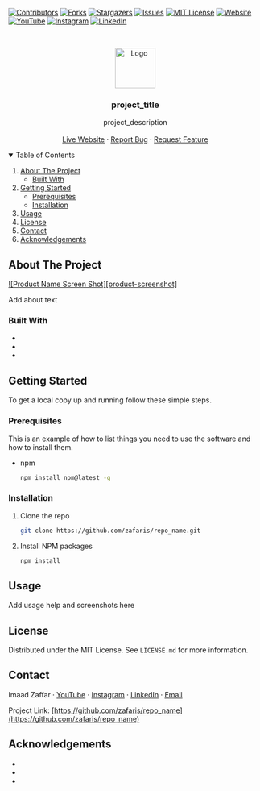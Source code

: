 <!--
*** Thanks for checking out the Best-README-Template. If you have a suggestion
*** that would make this better, please fork the repo and create a pull request
*** or simply open an issue with the tag "enhancement".
*** Thanks again! Now go create something AMAZING! :D
***
***
***
*** To avoid retyping too much info. Do a search and replace for the following:
*** repo_name
*** project_title
*** project_description
-->

<!-- PROJECT SHIELDS -->
<!--
*** I'm using markdown "reference style" links for readability.
*** Reference links are enclosed in brackets [ ] instead of parentheses ( ).
*** See the bottom of this document for the declaration of the reference variables
*** for contributors-url, forks-url, etc. This is an optional, concise syntax you may use.
*** https://www.markdownguide.org/basic-syntax/#reference-style-links
-->

[![Contributors][contributors-shield]][contributors-url]
[![Forks][forks-shield]][forks-url]
[![Stargazers][stars-shield]][stars-url]
[![Issues][issues-shield]][issues-url]
[![MIT License][license-shield]][license-url]
[![Website][website-shield]][website-url]
[![YouTube][youtube-shield]][youtube-url]
[![Instagram][instagram-shield]][instagram-url]
[![LinkedIn][linkedin-shield]][linkedin-url]

<!-- PROJECT LOGO -->
<br />
<p align="center">
  <a href="https://github.com/zafaris/repo_name">
    <img src="images/logo.png" alt="Logo" width="80" height="80">
  </a>

  <h3 align="center">project_title</h3>

  <p align="center">
    project_description
    <br />
    <br />
    <a href="https://example.com">Live Website</a>
    ·
    <a href="https://github.com/zafaris/repo_name/issues">Report Bug</a>
    ·
    <a href="https://github.com/zafaris/repo_name/issues">Request Feature</a>
  </p>
</p>

<!-- TABLE OF CONTENTS -->
<details open="open">
  <summary>Table of Contents</summary>
  <ol>
    <li>
      <a href="#about-the-project">About The Project</a>
      <ul>
        <li><a href="#built-with">Built With</a></li>
      </ul>
    </li>
    <li>
      <a href="#getting-started">Getting Started</a>
      <ul>
        <li><a href="#prerequisites">Prerequisites</a></li>
        <li><a href="#installation">Installation</a></li>
      </ul>
    </li>
    <li><a href="#usage">Usage</a></li>
    <li><a href="#license">License</a></li>
    <li><a href="#contact">Contact</a></li>
    <li><a href="#acknowledgements">Acknowledgements</a></li>
  </ol>
</details>

<!-- ABOUT THE PROJECT -->

## About The Project

[![Product Name Screen Shot][product-screenshot]][live-website]

Add about text

### Built With

- []()
- []()
- []()

<!-- GETTING STARTED -->

## Getting Started

To get a local copy up and running follow these simple steps.

### Prerequisites

This is an example of how to list things you need to use the software and how to install them.

- npm
  ```sh
  npm install npm@latest -g
  ```

### Installation

1. Clone the repo
   ```sh
   git clone https://github.com/zafaris/repo_name.git
   ```
2. Install NPM packages
   ```sh
   npm install
   ```

<!-- USAGE EXAMPLES -->

## Usage

Add usage help and screenshots here

<!-- LICENSE -->

## License

Distributed under the MIT License. See `LICENSE.md` for more information.

<!-- Contact -->

## Contact

Imaad Zaffar
·
[YouTube][youtube-url]
·
[Instagram][instagram-url]
·
[LinkedIn][linkedin-url]
·
[Email](mailto:zafaris.dev@gmail.com)

Project Link: [https://github.com/zafaris/repo_name](https://github.com/zafaris/repo_name)

<!-- ACKNOWLEDGEMENTS -->

## Acknowledgements

- []()
- []()
- []()

<!-- MARKDOWN LINKS & IMAGES -->
<!-- https://www.markdownguide.org/basic-syntax/#reference-style-links -->

[live-website]: https://example.com

[contributors-shield]: https://img.shields.io/github/contributors/zafaris/repo.svg?style=for-the-badge
[contributors-url]: https://github.com/zafaris/repo_name/graphs/contributors
[forks-shield]: https://img.shields.io/github/forks/zafaris/repo.svg?style=for-the-badge
[forks-url]: https://github.com/zafaris/repo_name/network/members
[stars-shield]: https://img.shields.io/github/stars/zafaris/repo.svg?style=for-the-badge
[stars-url]: https://github.com/zafaris/repo_name/stargazers
[issues-shield]: https://img.shields.io/github/issues/zafaris/repo.svg?style=for-the-badge
[issues-url]: https://github.com/zafaris/repo_name/issues
[license-shield]: https://img.shields.io/github/license/zafaris/repo.svg?style=for-the-badge
[license-url]: https://github.com/zafaris/repo_name/blob/master/LICENSE.md
[website-shield]: https://img.shields.io/website?label=iszaffar.com&style=for-the-badge&url=https%3A%2F%2Fiszaffar.com
[website-url]: https://iszaffar.com
[youtube-shield]: https://img.shields.io/badge/-YouTube-red?&style=for-the-badge&logo=youtube&logoColor=white
[youtube-url]: https://www.youtube.com/channel/UCRGp4IcgPuOIJ9aIYCh2VAA
[instagram-shield]: https://img.shields.io/badge/-Instagram-purple?&style=for-the-badge&logo=instagram&logoColor=white
[instagram-url]: https://www.instagram.com/zafaris_yt
[linkedin-shield]: https://img.shields.io/badge/-LinkedIn-black.svg?style=for-the-badge&logo=linkedin&colorB=555
[linkedin-url]: https://linkedin.com/in/imaad-zaffar
